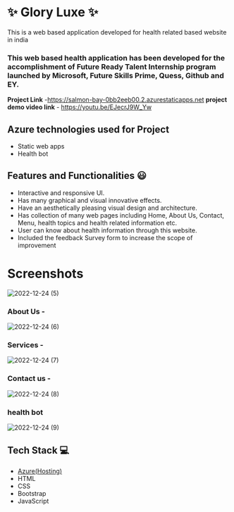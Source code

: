 # ✨  Glory Luxe ✨

This is a web based application developed for health related based website in india

### This web based health application has been developed for the accomplishment of Future Ready Talent Internship program launched by Microsoft, Future Skills Prime, Quess, Github and EY.


**Project Link** -https://salmon-bay-0bb2eeb00.2.azurestaticapps.net
**project demo video link** - https://youtu.be/EJecrJ9W_Yw

## Azure technologies used for Project

- Static web apps
- Health bot

## Features and Functionalities 😃

- Interactive and responsive UI.
- Has many graphical and visual innovative effects.
- Have an aesthetically pleasing visual design and architecture.
- Has collection of many web pages including Home, About Us, Contact, Menu, health topics and health related information etc.
- User can know about health information through this website.
- Included the feedback Survey form to increase the scope of improvement

# Screenshots




   
![2022-12-24 (5)](https://user-images.githubusercontent.com/117725916/209427463-8451d816-fab1-423f-92de-fa1e88a947b3.png)

### About Us -





![2022-12-24 (6)](https://user-images.githubusercontent.com/117725916/209427498-8ad4a8f1-cc41-47a8-9e19-33a7237ee92f.png)

### Services -





![2022-12-24 (7)](https://user-images.githubusercontent.com/117725916/209427520-0f955613-427f-48d7-9b43-cd76efbb77d2.png)

### Contact us -





![2022-12-24 (8)](https://user-images.githubusercontent.com/117725916/209427530-0414b31f-40d0-4f37-9cd2-e8a2a7cd9240.png)


### health bot





![2022-12-24 (9)](https://user-images.githubusercontent.com/117725916/209427545-cc2602ad-c470-484b-9270-71cb4493cfdf.png)

## Tech Stack 💻

- [Azure(Hosting)](https://azure.microsoft.com/en-in/features/azure-portal/)
- HTML
- CSS
- Bootstrap
- JavaScript
